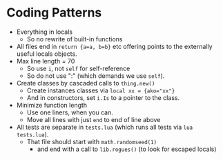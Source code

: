 # Coding Patterns

- Everything in locals
  - So no rewrite of built-in functions
- All files end in `return {a=a, b=b}` etc
  offering points to the 
  externally useful locals objects.
- Max line length = 70
  - So use `i`, not `self` for self-reference
  - So do not use ":" (which demands we use `self`). 
- Create classes by cascaded calls to `thing.new()`
  - Create instances classes via `local xx = {ako="xx"}`
  - And in constructors, set `i.Is` to a pointer
    to the class.
- Minimize function length
  - Use one liners, when you can.
  - Move all lines with just `end` to end of line above
- All tests are separate in `tests.lua` (which
  runs all tests via `lua tests.lua`).
  - That file should start with `math.randomseed(1)`
    - and end with a call to `lib.rogues()` (to 
      look for escaped locals)

